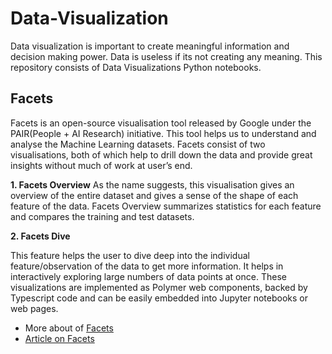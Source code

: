# Data-Visualization
Data visualization is important to create meaningful information and decision making power. Data is useless if its not creating any meaning. This repository consists of Data Visualizations Python notebooks. 


## Facets
Facets is an open-source visualisation tool released by Google under the PAIR(People + AI Research) initiative. This tool helps us to understand and analyse the Machine Learning datasets. Facets consist of two visualisations, both of which help to drill down the data and provide great insights without much of work at user’s end.
 
 **1. Facets Overview**
As the name suggests, this visualisation gives an overview of the entire dataset and gives a sense of the shape of each feature of the data. Facets Overview summarizes statistics for each feature and compares the training and test datasets.

**2. Facets Dive**

This feature helps the user to dive deep into the individual feature/observation of the data to get more information. It helps in interactively exploring large numbers of data points at once.
These visualizations are implemented as Polymer web components, backed by Typescript code and can be easily embedded into Jupyter notebooks or web pages.

* More about  of [Facets](https://ai.googleblog.com/2017/07/facets-open-source-visualization-tool.html)
 * [Article on Facets](https://towardsdatascience.com/visualising-machine-learning-datasets-with-googles-facets-462d923251b3)             
 
  

